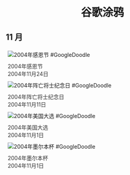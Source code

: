 
<h1 align="center"> 谷歌涂鸦 </h1>




## 11 月

<div class="image">


<img src="https:https://lh3.googleusercontent.com/dlRuKgPuzpIkn78V-O0U0dThD3RH6dZ4d8wWfQwuR_2ugEWAzU0EoB-sqUPyGiPXv2CDJhnz9vMJE1KAJ8NHAWaKj-z9nT_Jyy69PjaR=s660" alt="2004年感恩节 #GoogleDoodle" style="margin: 5px"/>
<div class="info" style="font-size: 14px; color:#333333; margin:5px"><div class="title">2004年感恩节</div><div class="date">2004年11月24日</div></div>

<img src="https://www.google.com/logos/2004/poppy04.gif" alt="2004年阵亡将士纪念日 #GoogleDoodle" style="margin: 5px"/>
<div class="info" style="font-size: 14px; color:#333333; margin:5px"><div class="title">2004年阵亡将士纪念日</div><div class="date">2004年11月11日</div></div>

<img src="https:https://lh3.googleusercontent.com/DUefEo6jQ2MMaYYjVLG10F33_doby3VdbdStiAABuUGMr4skgkCgwoRZ-pihqYMkTV2Xd4x47E5CKQbO_d1r_STOEtWFL497RTk3tuYq8w=s660" alt="2004年美国大选 #GoogleDoodle" style="margin: 5px"/>
<div class="info" style="font-size: 14px; color:#333333; margin:5px"><div class="title">2004年美国大选</div><div class="date">2004年11月1日</div></div>

<img src="https:https://lh3.googleusercontent.com/VqG_qsFNTp02SsbERadkaH5wIMKzYJUxqXKqGKmhviC9DeF2U4NW_r_e3tVwZMVo_DLB4pVEoJuC7ctNCZ-xzN7W96Lt1XtBQvdwGnk=s660" alt="2004年墨尔本杯 #GoogleDoodle" style="margin: 5px"/>
<div class="info" style="font-size: 14px; color:#333333; margin:5px"><div class="title">2004年墨尔本杯</div><div class="date">2004年11月1日</div></div>

</div>









